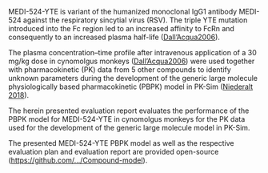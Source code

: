 MEDI-524-YTE is variant of the humanized monoclonal IgG1 antibody MEDI-524 against the respiratory sincytial virus (RSV). The triple YTE mutation introduced into the Fc region led to an increased affinity to FcRn and consequently to an increased plasma half-life ([Dall’Acqua2006](#5-references)). 

The plasma concentration–time profile after intravenous application of a 30 mg/kg dose in cynomolgus monkeys ([Dall’Acqua2006](#5-references)) were used together with pharmacokinetic (PK) data from 5 other compounds to identify unknown parameters during the development of the generic large molecule physiologically based pharmacokinetic (PBPK) model in PK-Sim ([Niederalt 2018](#5-references)). 

The herein presented evaluation report evaluates the performance of the PBPK model for MEDI-524-YTE in cynomolgus monkeys for the PK data used for the development of the generic large molecule model in PK-Sim.

The presented MEDI-524-YTE PBPK model as well as the respective evaluation plan and evaluation report are provided open-source (https://github.com/.../Compound-model).


